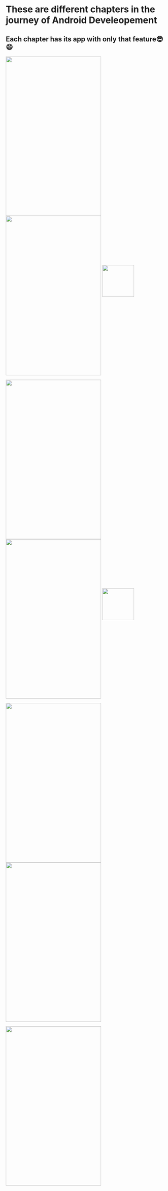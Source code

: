 # These are different chapters in the journey of Android Develeopement 

## Each chapter has its app with only that feature😎😄

<p float="left">
  <img src="https://user-images.githubusercontent.com/94870982/195607242-8456ca8d-d56b-4906-8b77-ff9edcdbd22b.png"  width="300" height="500" align="left"/>
  <img src="https://user-images.githubusercontent.com/94870982/195607460-da42d0aa-506e-4138-bf73-d6fefaba8090.png"  width="300" height="500" align="center"/> 
  <img src="/img3.png" width="100" />
</p>


<p float="left">
  <img src="https://user-images.githubusercontent.com/94870982/195625132-d390b784-102b-45f4-8912-bb665e50a06a.png"  width="300" height="500" align="left"/>
  <img src="https://user-images.githubusercontent.com/94870982/195626532-f8986129-188b-4b78-9e79-a584b8b42dd6.png"  width="300" height="500" align="center"/> 
  <img src="/img3.png" width="100" />
</p>

<p float="left">
  <img src="https://user-images.githubusercontent.com/94870982/195628385-7ab41fe2-b2f5-49ed-b865-848556852214.png"  width="300" height="500" align="left"/>
  <img src="https://user-images.githubusercontent.com/94870982/200117092-2d766e17-1419-4ccd-9440-3eccf4609b0d.png"  width="300" height="500" align="Center"/>
</p>




<p float="left">
  <img src="https://user-images.githubusercontent.com/94870982/200117167-d052c97b-e823-4454-988d-9f0b86d6f22d.png"  width="300" height="500" align="left"/>
</p>
